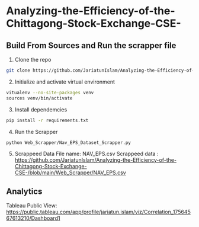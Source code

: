 # Analyzing-the-Efficiency-of-the-Chittagong-Stock-Exchange-CSE-

## Build From Sources and Run the scrapper file

1. Clone the repo

```bash
git clone https://github.com/JariatunIslam/Analyzing-the-Efficiency-of-the-Chittagong-Stock-Exchange-CSE-.git
```

2. Initialize and activate virtual environment

```bash
vitualenv --no-site-packages venv
sources venv/bin/activate
```

3. Install dependemcies

```bash
pip install -r requirements.txt
```

4. Run the Scrapper

```bash
python Web_Scrapper/Nav_EPS_Dataset_Scrapper.py
```

5. Scrappeed Data File name: NAV_EPS.csv
   Scrappeed data : https://github.com/JariatunIslam/Analyzing-the-Efficiency-of-the-Chittagong-Stock-Exchange-CSE-/blob/main/Web_Scrapper/NAV_EPS.csv

## Analytics

Tableau Public View: https://public.tableau.com/app/profile/jariatun.islam/viz/Correlation_17564567613210/Dashboard1

